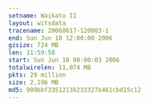 ```yaml
---
setname: Waikato II
layout: witsdata
tracename: 20060617-120003-1
end: Sun Jun 18 12:00:00 2006
gzsize: 724 MB
len: 11:59:58
start: Sun Jun 18 00:00:03 2006
totalwirelen: 11,074 MB
pkts: 29 million
size: 2,196 MB
md5: 909bbf3351213b233327b461cbd15c12
---
```

